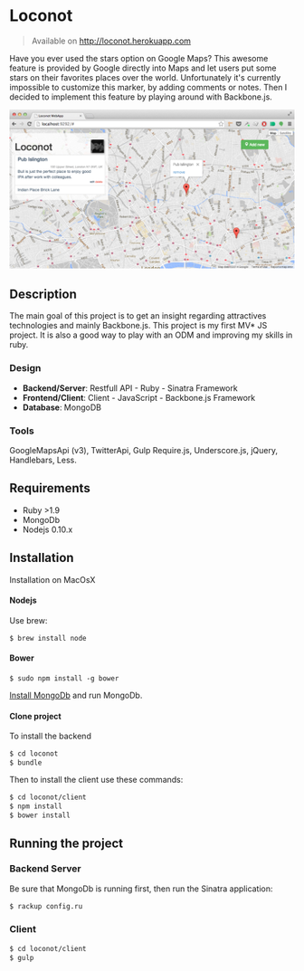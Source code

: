 # Loconot

> Available on http://loconot.herokuapp.com

Have you ever used the stars option on Google Maps? This awesome feature is provided by Google directly into Maps and let users put some stars on their favorites places over the world. Unfortunately it's currently impossible to customize this marker, by adding comments or notes. Then I decided to implement this feature by playing around with Backbone.js.

![Loconot web app](screenshot.png?raw=true)

## Description

The main goal of this project is to get an insight regarding attractives technologies and mainly Backbone.js. This project is my first MV* JS project. It is also a good way to play with an ODM and improving my skills in ruby.

### Design
 - **Backend/Server**: Restfull API - Ruby - Sinatra Framework
 - **Frontend/Client**: Client - JavaScript - Backbone.js Framework
 - **Database**: MongoDB

### Tools
GoogleMapsApi (v3), TwitterApi, Gulp Require.js, Underscore.js, jQuery, Handlebars, Less.

## Requirements

+ Ruby >1.9 
+ MongoDb
+ Nodejs 0.10.x

## Installation

Installation on MacOsX 

#### Nodejs
Use brew:

```
$ brew install node
```

#### Bower
```
$ sudo npm install -g bower
```

[Install MongoDb](http://docs.mongodb.org/manual/tutorial/install-mongodb-on-os-x/) and run MongoDb.

#### Clone project

To install the backend
```
$ cd loconot
$ bundle 
```

Then to install the client use these commands:
```
$ cd loconot/client
$ npm install 
$ bower install
```

## Running the project

### Backend Server
Be sure that MongoDb is running first, then run the Sinatra application:

```
$ rackup config.ru
```

### Client
```
$ cd loconot/client
$ gulp
```


